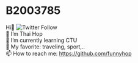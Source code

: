 # B2003785
Hi👋    ![Twitter Follow](https://img.shields.io/twitter/follow/huwutze?color=blue&label=Funny&logo=Twitter&style=plastic)   
🔭 I’m Thai Hop    
🌱 I’m currently learning CTU    
💬 My favorite: traveling, sport,..   
📫 How to reach me: https://github.com/funnyhop   
